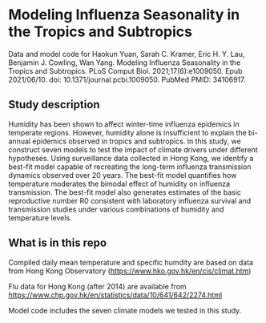 # Modeling Influenza Seasonality in the Tropics and Subtropics
Data and model code for Haokun Yuan, Sarah C. Kramer, Eric H. Y. Lau, Benjamin J. Cowling, Wan Yang. Modeling Influenza Seasonality in the Tropics and Subtropics. PLoS Comput Biol. 2021;17(6):e1009050. Epub 2021/06/10. doi: 10.1371/journal.pcbi.1009050. PubMed PMID: 34106917.

## Study description
Humidity has been shown to affect winter-time influenza epidemics in temperate regions. However, humidity alone is insufficient to explain the bi-annual epidemics observed in tropics and subtropics. In this study, we construct seven models to test the impact of climate drivers under different hypotheses. Using surveillance data collected in Hong Kong, we identify a best-fit model capable of recreating the long-term influenza transmission dynamics observed over 20 years. The best-fit model quantifies how temperature moderates the bimodal effect of humidity on influenza transmission. The best-fit model also generates estimates of the basic reproductive number R0 consistent with laboratory influenza survival and transmission studies under various combinations of humidity and temperature levels. 

## What is in this repo
Compiled daily mean temperature and specific humdity are based on data from Hong Kong Observatory (https://www.hko.gov.hk/en/cis/climat.htm) 

Flu data for Hong Kong (after 2014) are available from https://www.chp.gov.hk/en/statistics/data/10/641/642/2274.html

Model code includes the seven climate models we tested in this study. 
